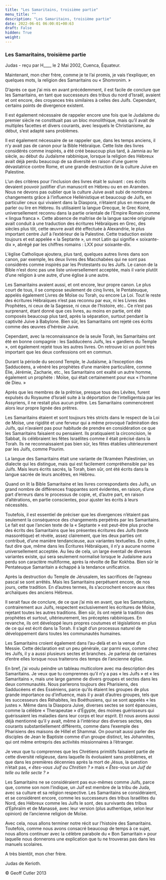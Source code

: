 ```yaml
---
title: "Les Samaritains, troisième partie"
menu_title: ""
description: "Les Samaritains, troisième partie"
date: 2022-06-01 06:00:01+00:63
draft: False
hidden: True
weight:
---
```

### Les Samaritains, troisième partie

Judas - reçu par H____ le 2 Mai 2002, Cuenca, Équateur.

Maintenant, mon cher frère, comme je te l’ai promis, je vais t’expliquer, en quelques mots, la religion des Samaritains ou « Shomronim. »

D’après ce que j’ai mis en avant précédemment, il est facile de conclure que les Samaritains, en tant que successeurs des tribus du nord d’Israël, avaient et ont encore, des croyances très similaires à celles des Juifs. Cependant, certains points de divergence existent.

Il est également nécessaire de rappeler encore une fois que le Judaïsme du premier siècle ne constituait pas un bloc monolithique, mais qu’il avait de multiples facettes et divers courants, avec lesquels le Christianisme, au début, s’est adapté sans problèmes.

Il est également nécessaire de se rappeler que, dans les temps anciens, il n’y avait pas de canon pour la Bible Hébraïque. Cette liste des livres considérés comme inspirés, a été créé beaucoup plus tard, à Jamnia au 1er siècle, au début du Judaïsme rabbinique, lorsque la religion des Hébreux avait déjà perdu beaucoup de sa diversité en raison d’une guerre dévastatrice contre Rome, et une grande destruction de la culture Juive en Palestine.

L’un des critères pour l’inclusion des livres était le suivant : ces écrits devaient pouvoir justifier d’un manuscrit en  Hébreu ou en en Araméen. Nous ne devons pas oublier que la culture Juive avait subi de nombreux changements grâce à l’influence Hellénistique et beaucoup de Juifs, en particulier ceux qui vivaient dans la Diaspora, n’étaient plus en mesure de parler ou lire en Hébreu. Ils utilisaient la langue Grecque, le Grec Koinè, universellement reconnu dans la partie orientale de l’Empire Romain comme « lingua franca ». Cette absence de maîtrise de la langue sacrée originale avait conduit à une traduction des écritures Hébraïques en Grec, des siècles plus tôt, cette œuvre avait été effectuée à Alexandrie, le plus important centre Juif à l’extérieur de la Palestine. Cette traduction existe toujours et est appelée « la Septante », un mot Latin qui signifie « soixante-dix », abrégé par les chiffres romains : LXX pour soixante-dix.

L’église Catholique ajoutera, plus tard, quelques autres livres dans son canon, par exemple, les deux livres des Macchabées qui ne sont pas considérés comme inspirés par les Protestants ou les Juifs. Le canon de la Bible n’est donc pas une liste universellement acceptée, mais il varie plutôt d’une religion à une autre, d’une église à une autre.

Les Samaritains avaient aussi, et ont encore, leur propre canon. Le plus court de tous, il se compose seulement de cinq livres, le Pentateuque, appelés également Livres de Moïse ou Torah, ou encore La Loi. Tout le reste des écritures Hébraïques n’est pas reconnu par eux, ni les Livres des Prophètes, ni ceux de la Sagesse, ni ceux de l’histoire, etc.. Ce n’est pas surprenant, étant donné que ces livres, au moins en partie, ont été composés beaucoup plus tard, après la séparation, surtout pendant la captivité Juive à Babylone. Bien sûr, les Samaritains ont rejeté ces écrits comme des œuvres d’hérésie Juive.

Cependant, avec la reconnaissance de la seule Torah, les Samaritains ont été en bonne compagnie : les Sadducéens Juifs, les « gardiens du Temple », ont également rejeté tous les autres livres. On retrouve ici un point très important que les deux confessions ont en commun.

Durant la période du second Temple, le Judaïsme, à l’exception des Sadducéens, a  vénéré les prophètes d’une manière particulière, comme Élie, Jérémie, Zacharie, etc., les Samaritains ont exalté un autre homme, également un prophète : Moïse, qui était certainement pour eux « l’homme de Dieu. »

Après que les membres de la prêtrise, presque tous des Lévites, furent expulsés du Royaume d’Israël suite à la déportation  de l’intelligentsia par les Assyriens, il ne restait plus aucun prêtre. Les Samaritains commencèrent alors leur propre lignée des prêtres.

Les Samaritains étaient et sont toujours très stricts dans le respect de la Loi de Moïse, une rigidité et une ferveur qui a même provoqué l’admiration des Juifs, qui n’avaient pas pour habitude de prendre en considération ce que les Samaritains faisaient ou pensaient. Ils pratiquaient la circoncision, le Sabbat, ils célébraient les fêtes Israélites comme il était précisé dans la Torah. Ils ne reconnaissaient pas bien sûr, les fêtes établies ultérieurement par les Juifs, comme Pourim.

La langue des Samaritains était une variante de l’Araméen Palestinien, un dialecte qui les distingue, mais qui est facilement compréhensible par les Juifs. Mais leurs écrits sacrés, la Torah, bien sûr, ont été écrits dans la langue sacrée de leurs ancêtres, en Hébreu.

Quand on lit la Bible Samaritaine et les livres correspondants des Juifs, un grand nombre de différences frappantes sont évidentes, en raison, d’une part d’erreurs dans le processus de copie, et, d’autre part, en raison d’altérations, en partie conscientes, pour ajuster les écrits à leurs nécessités.

Toutefois, il est essentiel de préciser que les divergences n’étaient pas seulement la conséquence des changements perpétrés par les Samaritains. Le fait est que l’ancien texte de la « Septante » est peut-être plus proche des écrits des Samaritains que les présentes écritures des Juifs (texte massorétique) et révèle, assez clairement, que les deux parties ont contribué, d’une manière tendancieuse, aux variantes textuelles. En outre, il faut dire que, même dans les Écritures Hébraïques, il n’y a aucune norme universellement acceptée. Au lieu de cela, un large éventail de diverses variantes existe, qui sera seulement normalisé lorsque le Judaïsme aura perdu son caractère multiforme, après la révolte de Bar Kokhba. Bien sûr le Pentateuque Samaritain a échappé à la tendance unificatrice.

Après la destruction du Temple de Jérusalem, les sacrifices de l’agneau pascal se sont arrêtés. Mais les Samaritains perpétuent encore, de nos jours, cette tradition. En d’autres termes, ils s’accrochent encore aux rites archaïques des anciens Hébreux.

Il serait faux de conclure, de ce que j’ai mis en avant, que les Samaritains, contrairement aux Juifs, respectent exclusivement les écritures de Moïse, rejetant toutes les autres traditions. Bien sûr, ils ont rejeté la tradition des prophètes et surtout, ultérieurement, les préceptes rabbiniques. En revanche, ils ont développé leurs propres coutumes et législations en plus de ce qui est écrit dans la Torah. Il s’agit d’un processus naturel de développement dans toutes les communautés humaines.

Les Samaritains croient également dans l’au-delà et en la venue d’un Messie. Cette déclaration est un peu générale, car parmi eux, comme chez les Juifs, il y a aussi plusieurs sectes et branches. Je parlerai de certaines d’entre elles lorsque nous traiterons des temps de l’ancienne église.

En bref, j’ai voulu peindre un tableau multicolore avec ma description des Samaritains. Je veux que tu comprennes qu’il n’y a pas « les Juifs » et « les Samaritains », mais une large gamme de divers groupes et sectes dans les deux communautés. Nous parlerons toujours des Pharisiens, des Sadducéens et des Esséniens, parce qu’ils étaient les groupes de plus grande importance ou d’influence, mais il y avait d’autres groupes, tels que les successeurs des Réhabites, les Boéthusiens, qui se sont appelés « les justes ». Même dans la Diaspora Juive, diverses sectes se sont épanouies, comme la célèbre « Therapeutae » d’Égypte, des moines guérisseurs qui guérissaient les maladies dans leur corps et leur esprit. Et nous avons aussi déjà mentionné qu’il y avait, même à l’intérieur des diverses sectes, des courants substantiellement différents, comme dans l’exemple des Pharisiens des maisons de Hillel et Shammai. On pourrait aussi parler des disciples de Jean le Baptiste comme d’un groupe distinct, les Johannites, qui ont même entrepris des activités missionnaires à l’étranger.

Je veux que tu comprennes que les Chrétiens primitifs faisaient partie de cette diversité religieuse, dans laquelle ils évoluaient sans problèmes, et que dans les premières décennies après la mort de Jésus, la question n’était pas, *« êtes-vous Juif ou Chrétien ? »* mais *« Êtes-vous un Juif de telle ou telle secte ? »*

Les Samaritains ne se considéraient pas eux-mêmes comme Juifs, parce que, comme son nom l’indique, un Juif est membre de la tribu de Juda, avec sa culture et sa religion respective. Les Samaritains se considéraient, et se considèrent encore, comme les successeurs des tribus Israélites du Nord, des Hébreux comme les Juifs le sont, des survivants des tribus d’Ephraïm et de Manassé, avec leur version (plus authentique, selon leur opinion) de l’ancienne religion de Moïse.

Avec cela, nous allons terminer notre récit sur l’histoire des Samaritains. Toutefois, comme nous avons consacré beaucoup de temps à ce sujet, nous allons continuer avec la célèbre parabole du « Bon Samaritain » pour laquelle nous donnerons une explication que tu ne trouveras pas dans les manuels scolaires.

A très bientôt, mon cher frère.

Judas de Kerioth.

© Geoff Cutler 2013
